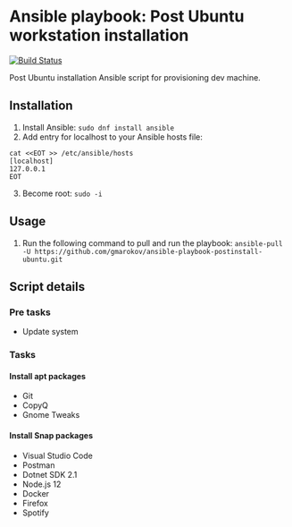 Ansible playbook: Post Ubuntu workstation installation 
=========
[![Build Status](https://travis-ci.com/gmarokov/ansible-playbook-postinstall-ubuntu.svg?branch=master)](https://travis-ci.com/gmarokov/ansible-playbook-postinstall-ubuntu)

Post Ubuntu installation Ansible script for provisioning dev machine.

## Installation
1. Install Ansible: 
`sudo dnf install ansible`
2. Add entry for localhost to your Ansible hosts file:
```
cat <<EOT >> /etc/ansible/hosts
[localhost] 
127.0.0.1
EOT
```
3. Become root:
`sudo -i`

## Usage
1. Run the following command to pull and run the playbook: `ansible-pull -U https://github.com/gmarokov/ansible-playbook-postinstall-ubuntu.git`

## Script details 

### Pre tasks
- Update system

### Tasks

#### Install apt packages
- Git
- CopyQ
- Gnome Tweaks

#### Install Snap packages
- Visual Studio Code
- Postman
- Dotnet SDK 2.1
- Node.js 12
- Docker
- Firefox
- Spotify
